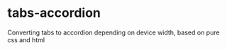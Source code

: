 # tabs-accordion
Converting tabs to accordion depending on device width, based on pure css and html
